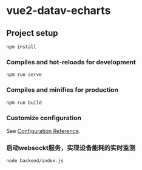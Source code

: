# vue2-datav-echarts

## Project setup
```
npm install
```

### Compiles and hot-reloads for development
```
npm run serve
```

### Compiles and minifies for production
```
npm run build
```

### Customize configuration
See [Configuration Reference](https://cli.vuejs.org/config/).
### 启动websockt服务，实现设备能耗的实时监测
```
node backend/index.js
```
